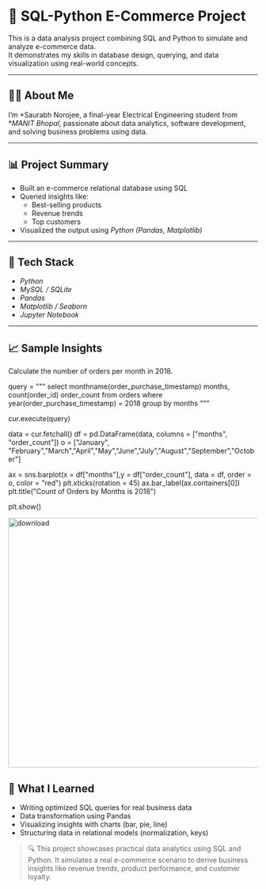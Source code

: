 # 🛒 SQL-Python E-Commerce Project

This is a data analysis project combining SQL and Python to simulate and analyze e-commerce data.  
It demonstrates my skills in database design, querying, and data visualization using real-world concepts.

---

## 👨‍💻 About Me

I’m *Saurabh Norojee, a final-year Electrical Engineering student from **MANIT Bhopal*, passionate about data analytics, software development, and solving business problems using data.

---

## 📊 Project Summary

- Built an e-commerce relational database using SQL
- Queried insights like:
  - Best-selling products
  - Revenue trends
  - Top customers
- Visualized the output using *Python (Pandas, Matplotlib)*

---

## 🧰 Tech Stack

- *Python*
- *MySQL / SQLite*
- *Pandas*
- *Matplotlib / Seaborn*
- *Jupyter Notebook*

---

## 📈 Sample Insights
Calculate the number of orders per month in 2018.

query = """ select monthname(order_purchase_timestamp) months, count(order_id) order_count
from orders where year(order_purchase_timestamp) = 2018
group by months
"""

cur.execute(query)

data = cur.fetchall()
df = pd.DataFrame(data, columns = ["months", "order_count"])
o = ["January", "February","March","April","May","June","July","August","September","October"]

ax = sns.barplot(x = df["months"],y =  df["order_count"], data = df, order = o, color = "red")
plt.xticks(rotation = 45)
ax.bar_label(ax.containers[0])
plt.title("Count of Orders by Months is 2018")

plt.show()

<img width="580" height="505" alt="download" src="https://github.com/user-attachments/assets/8451d483-a620-41c8-9148-b6c7c683e219" />

## 💼 What I Learned

-  Writing optimized SQL queries for real business data
-  Data transformation using Pandas
-  Visualizing insights with charts (bar, pie, line)
-  Structuring data in relational models (normalization, keys)

> 🔍 This project showcases practical data analytics using SQL and Python.
> It simulates a real e-commerce scenario to derive business insights like revenue trends, product performance, and customer loyalty.
